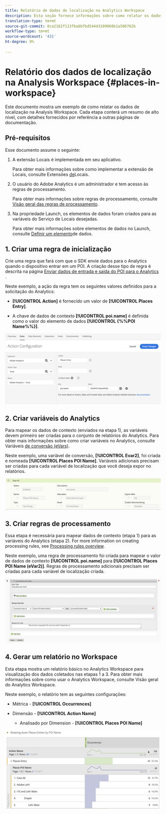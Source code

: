 ```yaml
---
title: Relatório de dados de localização no Analytics Workspace
description: Esta seção fornece informações sobre como relatar os dados de localização no Analytics Workspace.
translation-type: tm+mt
source-git-commit: 0ca2162f113fba6bfbd54443109068b1a506762b
workflow-type: tm+mt
source-wordcount: '431'
ht-degree: 9%

---
```



# Relatório dos dados de localização na Analysis Workspace {#places-in-workspace}

Este documento mostra um exemplo de como relatar os dados de localização na Analysis Workspace. Cada etapa conterá um resumo de alto nível, com detalhes fornecidos por referência a outras páginas de documentação.

## Pré-requisitos

Esse documento assume o seguinte:

1. A extensão Locais é implementada em seu aplicativo.

   Para obter mais informações sobre como implementar a extensão de Locais, consulte Extensões [de](/help/places-ext-aep-sdks/places-extension/places-extension.md)Locais.

1. O usuário do Adobe Analytics é um administrador e tem acesso às regras de processamento.

   Para obter mais informações sobre regras de processamento, consulte [Visão geral das regras de processamento](https://docs.adobe.com/content/help/pt-BR/analytics/admin/admin-tools/processing-rules/processing-rules.html).

1. Na propriedade Launch, os elementos de dados foram criados para as variáveis do Serviço de Locais desejadas.

   Para obter mais informações sobre elementos de dados no Launch, consulte [Definir um elemento](/help/use-places-launch-workflow/define-data-elements.md)de dados.


## 1. Criar uma regra de inicialização

Crie uma regra que fará com que o SDK envie dados para o Analytics quando o dispositivo entrar em um POI. A criação desse tipo de regra é descrita na página [Enviar dados de entrada e saída do POI para o Analytics](/help/use-places-with-other-solutions/places-adobe-analytics/use-places-adobe-analytics.md) .

Neste exemplo, a ação da regra tem os seguintes valores definidos para a solicitação do Analytics:

* **[!UICONTROL Action]** é fornecido um valor de **[!UICONTROL Places Entry]**.

* A chave de dados de contexto **[!UICONTROL poi.name]** é definida como o valor do elemento de dados **[!UICONTROL {%%POI Name%%}]**.

![&quot;definir uma ação&quot;](/help/assets/pt-setAction.png)

## 2. Criar variáveis do Analytics

Para mapear os dados de contexto (enviados na etapa 1), as variáveis devem primeiro ser criadas para o conjunto de relatórios do Analytics. Para obter mais informações sobre como criar variáveis no Analytics, consulte Variáveis [de conversão (eVars)](https://docs.adobe.com/content/help/en/analytics/implementation/analytics-basics/ref-conversion-variables-evar.html).

Neste exemplo, uma variável de conversão, **[!UICONTROL Evar2]**, foi criada e nomeada **[!UICONTROL Places POI Name]**. Variáveis adicionais precisam ser criadas para cada variável de localização que você deseja expor no relatórios.

![&quot;criar uma variável de análise&quot;](/help/assets/aa-evar.png)

## 3. Criar regras de processamento

Essa etapa é necessária para mapear dados de contexto (etapa 1) para as variáveis do Analytics (etapa 2). For more information on creating processing rules, see [Processing rules overview](https://docs.adobe.com/content/help/pt-BR/analytics/admin/admin-tools/processing-rules/processing-rules.html).

Neste exemplo, uma regra de processamento foi criada para mapear o valor de dados de contexto **[!UICONTROL poi.name]** para **[!UICONTROL Places POI Name (eVar2)]**. Regras de processamento adicionais precisam ser criadas para cada variável de localização criada.

![&quot;criar uma regra de processamento&quot;](/help/assets/aa-processing-rule.png)

## 4. Gerar um relatório no Workspace

Esta etapa mostra um relatório básico no Analytics Workspace para visualização dos dados coletados nas etapas 1 a 3. Para obter mais informações sobre como usar o Analytics Workspace, consulte Visão geral [](https://docs.adobe.com/content/help/pt-BR/analytics/analyze/analysis-workspace/home.html)do Analytics Workspace.

Neste exemplo, o relatório tem as seguintes configurações:

* Métrica - **[!UICONTROL Occurrences]**

* Dimensão - **[!UICONTROL Action Name]**

   * Analisado por Dimension - **[!UICONTROL Places POI Name]**

![&quot;criar um relatório no espaço de trabalho&quot;](/help/assets/aa-workspace.png)
